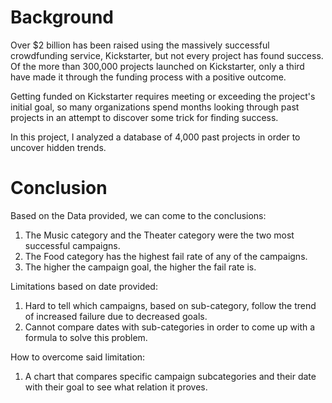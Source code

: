 # Background
Over $2 billion has been raised using the massively successful crowdfunding service, Kickstarter, but not every project has found success. Of the more than 300,000 projects launched on Kickstarter, only a third have made it through the funding process with a positive outcome.

Getting funded on Kickstarter requires meeting or exceeding the project's initial goal, so many organizations spend months looking through past projects in an attempt to discover some trick for finding success. 

In this project, I analyzed a database of 4,000 past projects in order to uncover hidden trends.

# Conclusion
Based on the Data provided, we can come to the conclusions:

1.	The Music category and the Theater category were the two most successful campaigns.
2.	The Food category has the highest fail rate of any of the campaigns.
3.	The higher the campaign goal, the higher the fail rate is.

Limitations based on date provided:

1.	Hard to tell which campaigns, based on sub-category, follow the trend of increased failure due to decreased goals.
2.	Cannot compare dates with sub-categories in order to come up with a formula to solve this problem.

How to overcome said limitation:

1.	A chart that compares specific campaign subcategories and their date with their goal to see what relation it proves.
